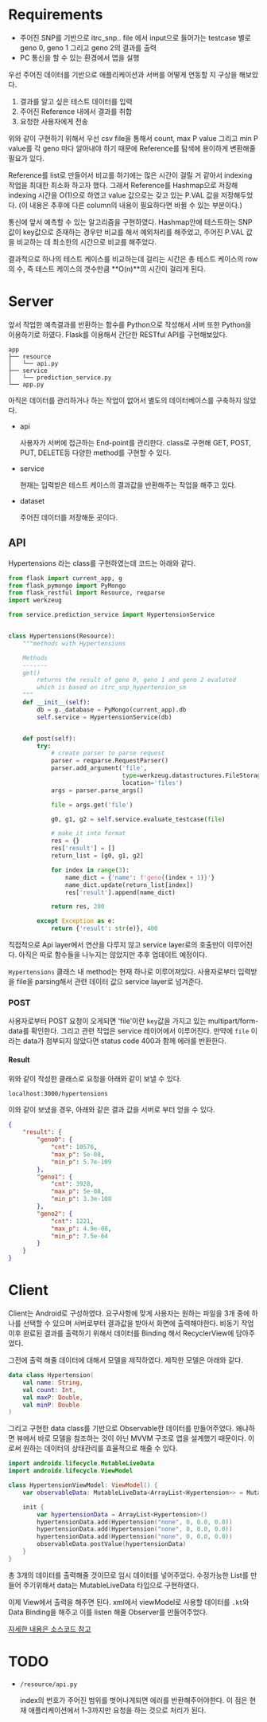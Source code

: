 # Requirements
- 주어진 SNP를 기반으로 itrc_snp.. file 에서 input으로 들어가는 testcase 별로 geno 0, geno 1 그리고 geno 2의 결과를 출력
- PC 통신을 할 수 있는 환경에서 앱을 실행

우선 주어진 데이터를 기반으로 애플리케이션과 서버를 어떻게 연동할 지 구상을 해보았다.

1) 결과를 알고 싶은 테스트 데이터를 입력
2) 주어진 Reference 내에서 결과를 취합
3) 요청한 사용자에게 전송

위와 같이 구현하기 위해서 우선 csv file을 통해서 count, max P value 그리고 min P value를 각 geno 마다 알아내야 하기 때문에 Reference를 탐색에 용이하게 변환해줄 필요가 있다.

Reference를 list로 만들어서 비교를 하기에는 많은 시간이 걸릴 거 같아서 indexing 작업을 최대한 최소화 하고자 했다. 그래서 Reference를 Hashmap으로 저장해 indexing 시간을 O(1)으로 하였고 value 값으로는 갖고 있는 P.VAL 값을 저장해두었다. (이 내용은 추후에 다른 column의 내용이 필요하다면 바뀔 수 있는 부분이다.)

통신에 앞서 예측할 수 있는 알고리즘을 구현하였다. Hashmap안에 테스트하는 SNP값이 key값으로 존재하는 경우만 비교를 해서 예외처리를 해주었고, 주어진 P.VAL 값을 비교하는 데 최소한의 시간으로 비교를 해주었다.

결과적으로 하나의 테스트 케이스를 비교하는데 걸리는 시간은 총 테스트 케이스의 row의 수, 즉 테스트 케이스의 갯수만큼 **O(n)**의 시간이 걸리게 된다.

# Server
앞서 작업한 예측결과를 반환하는 함수를 Python으로 작성해서 서버 또한 Python을 이용하기로 하였다. Flask를 이용해서 간단한 RESTful API를 구현해보았다.

```
app
├── resource
│   └── api.py
├── service
│   └── prediction_service.py
└── app.py
```

아직은 데이터를 관리하거나 하는 작업이 없어서 별도의 데이터베이스를 구축하지 않았다.
- api

    사용자가 서버에 접근하는 End-point를 관리한다. class로 구현해 GET, POST, PUT, DELETE등 다양한 method를 구현할 수 있다.

- service

    현재는 입력받은 테스트 케이스의 결과값을 반환해주는 작업을 해주고 있다.

- dataset

    주어진 데이터를 저장해둔 곳이다.

## API
Hypertensions 라는 class를 구현하였는데 코드는 아래와 같다.

``` python
from flask import current_app, g
from flask_pymongo import PyMongo
from flask_restful import Resource, reqparse
import werkzeug

from service.prediction_service import HypertensionService


class Hypertensions(Resource):
    """methods with Hypertensions

    Methods
    -------
    get()
        returns the result of geno 0, geno 1 and geno 2 evaluted
        which is based on itrc_snp_hypertension_sm
    """
    def __init__(self):
        db = g._database = PyMongo(current_app).db
        self.service = HypertensionService(db)


    def post(self):
        try:
            # create parser to parse request
            parser = reqparse.RequestParser()
            parser.add_argument('file',
                                type=werkzeug.datastructures.FileStorage,
                                location='files')
            args = parser.parse_args()

            file = args.get('file')

            g0, g1, g2 = self.service.evaluate_testcase(file)

            # make it into format
            res = {}
            res['result'] = []
            return_list = [g0, g1, g2]

            for index in range(3):
                name_dict = {'name': f'geno{(index + 1)}'}
                name_dict.update(return_list[index])
                res['result'].append(name_dict)

            return res, 200

        except Exception as e:
            return {'result': str(e)}, 400
```

직접적으로 Api layer에서 연산을 다루지 않고 service layer로의 호출만이 이루어진다. 아직은 따로 함수들을 나누지는 않았지만 추후 업데이트 예정이다.

`Hypertensions` 클래스 내 method는 현재 하나로 이루어져있다. 사용자로부터 입력받을 file을 parsing해서 관련 데이터 값으 service layer로 넘겨준다.

### POST 
사용자로부터 POST 요청이 오게되면 'file'이란 `key`값을 가지고 있는 multipart/form-data를 확인한다. 그리고 관련 작업은 service 레이어에서 이루어진다. 만약에 `file` 이라는 data가 첨부되지 않았다면 status code 400과 함께 에러를 반환한다.


#### Result
위와 같이 작성한 클래스로 요청을 아래와 같이 보낼 수 있다.

``` bash
localhost:3000/hypertensions
```

이와 같이 보냈을 경우, 아래와 같은 결과 값을 서버로 부터 얻을 수 있다.

``` json
{
    "result": {
        "geno0": {
            "cnt": 10576,
            "max_p": 5e-08,
            "min_p": 5.7e-109
        },
        "geno1": {
            "cnt": 3928,
            "max_p": 5e-08,
            "min_p": 3.3e-108
        },
        "geno2": {
            "cnt": 1221,
            "max_p": 4.9e-08,
            "min_p": 7.5e-64
        }
    }
}
```

# Client
Client는 Android로 구성하였다. 요구사항에 맞게 사용자는 원하는 파일을 3개 중에 하나를 선택할 수 있으며 서버로부터 결과값을 받아서 화면에 출력해야한다. 비동기 작업이후 완료된 결과를 출력하기 위해서 데이터를 Binding 해서 RecyclerView에 담아주었다.

그전에 출력 해줄 데이터에 대해서 모델을 제작하였다. 제작한 모델은 아래와 같다.
``` kotlin
data class Hypertension(
    val name: String,
    val count: Int,
    val maxP: Double,
    val minP: Double
)
```

그리고 구현한 data class를 기반으로 Observable한 데이터를 만들어주었다. 왜냐하면 뷰에서 바로 모델을 참조하는 것이 아닌 MVVM 구조로 앱을 설계했기 때문이다. 이로써 원하는 데이터의 상태관리를 효율적으로 해줄 수 있다.

``` kotlin
import androidx.lifecycle.MutableLiveData
import androidx.lifecycle.ViewModel

class HypertensionViewModel: ViewModel() {
    var observableData: MutableLiveData<ArrayList<Hypertension>> = MutableLiveData<ArrayList<Hypertension>>()

    init {
        var hypertensionData = ArrayList<Hypertension>()
        hypertensionData.add(Hypertension("none", 0, 0.0, 0.0))
        hypertensionData.add(Hypertension("none", 0, 0.0, 0.0))
        hypertensionData.add(Hypertension("none", 0, 0.0, 0.0))
        observableData.postValue(hypertensionData)
    }
}
```

총 3개의 데이터를 출력해줄 것이므로 임시 데이터를 넣어주었다. 수정가능한 List를 만들어 주기위해서 data는 MutableLiveData 타입으로 구현하였다.

이제 View에서 출력을 해주면 된다. xml에서 viewModel로 사용할 데이터를 `.kt`와 Data Binding을 해주고 이를 listen 해줄 Observer를 만들어주었다. 

[자세한 내용은 소스코드 참고](링크첨부)


# TODO
- `/resource/api.py`

    index의 번호가 주어진 범위를 벗어나게되면 에러를 반환해주어야한다. 이 점은 현재 애플리케이션에서 1-3까지만 요청을 하는 것으로 처리가 된다.